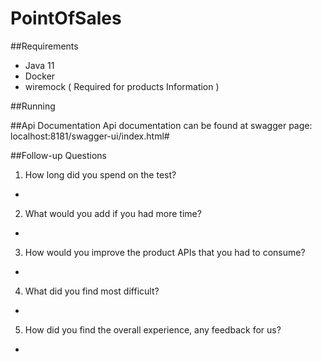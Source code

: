 # PointOfSales


##Requirements


- Java 11
- Docker
- wiremock ( Required for products Information ) 

##Running


##Api Documentation
Api documentation can be found at swagger page: localhost:8181/swagger-ui/index.html#


##Follow-up Questions

1. How long did you spend on the test?
-


2. What would you add if you had more time?
-


3. How would you improve the product APIs that you had to consume?
-


4. What did you find most difficult?
-


5. How did you find the overall experience, any feedback for us?
-